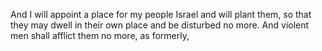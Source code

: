 And I will appoint a place for my people Israel and will plant them, so that they may dwell in their own place and be disturbed no more. And violent men shall afflict them no more, as formerly,
